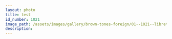```yaml
---
layout: photo
title: test
id_number: 1021
image_path: /assets/images/gallery/brown-tones-foreign/01--1021--libretti.jpg
description:
---
```

